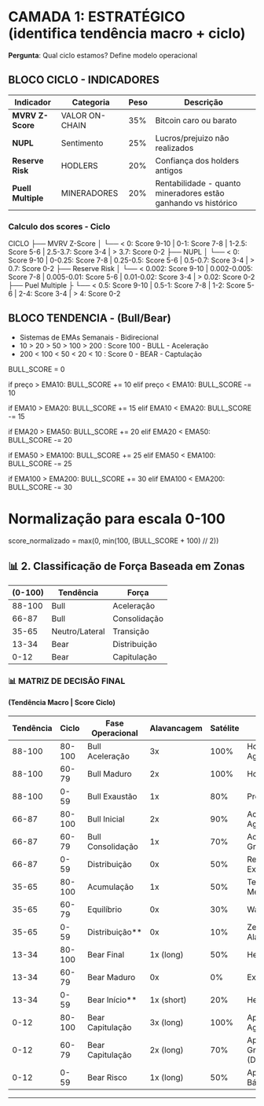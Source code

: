 # CAMADA 1: ESTRATÉGICO (identifica tendência macro + ciclo)
**Pergunta**: Qual ciclo estamos? Define modelo operacional


## BLOCO CICLO - INDICADORES

| Indicador | Categoria | Peso | Descrição |
|-----------|-----------|------|-----------|
| **MVRV Z-Score** | VALOR ON-CHAIN | 35% | Bitcoin caro ou barato |
| **NUPL** | Sentimento | 25% | Lucros/prejuizo não realizados |    
| **Reserve Risk** | HODLERS | 20% | Confiança dos holders antigos |
| **Puell Multiple** | MINERADORES | 20% |Rentabilidade - quanto mineradores estão ganhando vs histórico |


### Calculo dos scores - Ciclo

CICLO 
├── MVRV Z-Score
│   └── < 0: Score 9-10 | 0-1: Score 7-8 | 1-2.5: Score 5-6 | 2.5-3.7: Score 3-4 | > 3.7: Score 0-2
├── NUPL
│   └── < 0: Score 9-10 | 0-0.25: Score 7-8 | 0.25-0.5: Score 5-6 | 0.5-0.7: Score 3-4 | > 0.7: Score 0-2
├── Reserve Risk
│   └── < 0.002: Score 9-10 | 0.002-0.005: Score 7-8 | 0.005-0.01: Score 5-6 | 0.01-0.02: Score 3-4 | > 0.02: Score 0-2
├── Puel Multiple
├    └── < 0.5: Score 9-10 | 0.5-1: Score 7-8 | 1-2: Score 5-6 | 2-4: Score 3-4 | > 4: Score 0-2


## BLOCO TENDENCIA - (Bull/Bear)

- Sistemas de EMAs Semanais - Bidirecional
- 10 > 20 > 50 > 100 > 200 : Score 100 - BULL - Aceleração
- 200 < 100 < 50 < 20 < 10 : Score 0 - BEAR - Captulação

BULL_SCORE = 0

if preço > EMA10: 
    BULL_SCORE += 10
elif preço < EMA10: 
    BULL_SCORE -= 10

if EMA10 > EMA20: 
    BULL_SCORE += 15
elif EMA10 < EMA20: 
    BULL_SCORE -= 15

if EMA20 > EMA50: 
    BULL_SCORE += 20
elif EMA20 < EMA50: 
    BULL_SCORE -= 20

if EMA50 > EMA100: 
    BULL_SCORE += 25
elif EMA50 < EMA100: 
    BULL_SCORE -= 25

if EMA100 > EMA200: 
    BULL_SCORE += 30
elif EMA100 < EMA200: 
    BULL_SCORE -= 30

# Normalização para escala 0-100
score_normalizado = max(0, min(100, (BULL_SCORE + 100) // 2))


## 📊 2. Classificação de Força Baseada em Zonas

| (0-100)    | Tendência        | Força         |
|------------|------------------|---------------|
| 88-100     | Bull             | Aceleração    |
| 66-87      | Bull             | Consolidação  |
| 35-65      | Neutro/Lateral   | Transição     |
| 13-34      | Bear             | Distribuição  |
| 0-12       | Bear             | Capitulação   |

### 📊 MATRIZ DE DECISÃO FINAL 
#### (Tendência Macro | Score Ciclo)

| Tendência  | Ciclo  | Fase Operacional    | Alavancagem | Satélite | Ação Primária           |
|------------|--------|---------------------|-------------|----------|-------------------------|
| 88-100     | 80-100 | Bull Aceleração     | 3x          | 100%     | Hold + RPs Agendados    |
| 88-100     | 60-79  | Bull Maduro         | 2x          | 100%     | Hold                    |
| 88-100     | 0-59   | Bull Exaustão       | 1x          | 80%      | Preparar RPs            |
| 66-87      | 80-100 | Bull Inicial        | 2x          | 90%      | Acumular Agressivo      |
| 66-87      | 60-79  | Bull Consolidação   | 1x          | 70%      | Acumular Gradual        |
| 66-87      | 0-59   | Distribuição        | 0x          | 50%      | Reduzir Exposição       |
| 35-65      | 80-100 | Acumulação          | 1x          | 50%      | Testar Mercado          |
| 35-65      | 60-79  | Equilíbrio          | 0x          | 30%      | Wait & Watch            |
| 35-65      | 0-59   | Distribuição**      | 0x          | 10%      | Zerar Alavancagem       |
| 13-34      | 80-100 | Bear Final          | 1x (long)   | 50%      | Hedge Long              |
| 13-34      | 60-79  | Bear Maduro         | 0x          | 0%       | Exit Leverage           |
| 13-34      | 0-59   | Bear Início**       | 1x (short)  | 20%      | Hedge Short             |
| 0-12       | 80-100 | Bear Capitulação    | 3x (long)   | 100%     | Aporte Agressivo        |
| 0-12       | 60-79  | Bear Capitulação    | 2x (long)   | 70%      | Aporte Gradual (DCA)    |
| 0-12       | 0-59   | Bear Risco          | 1x (long)   | 50%      | Aporte Básico           |

---
